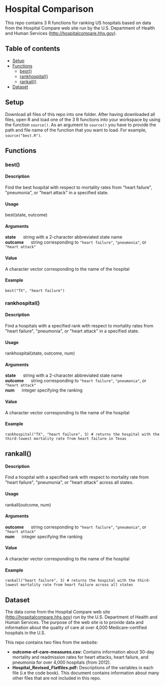 # Hospital Comparison

This repo contains 3 R functions for ranking US hospitals based on data from the Hospital Compare web site
run by the U.S. Department of Health and Human Services (http://hospitalcompare.hhs.gov). 

## Table of contents
- [Setup](#setup)
- [Functions](#functions)
	- [best()](#best)
	- [rankhospital()](#rankhospital)
	- [rankall()](#rankall)
- [Dataset](#dataset)

## Setup
Download all files of this repo into one folder. After having downloaded all files, open R and load one of the 3 R functions into your workspace by using the function `source()`. As an argument to `source()` you have to provide the path and file name of the function that you want to load.
For example, `source("best.R")`.
 
## Functions

### best()

#### Description
Find the best hospital with respect to mortality rates from "heart failure", "pneumonia", or "heart attack" in a specified state.

#### Usage 
best(state, outcome) 

#### Arguments
**state**&nbsp;&nbsp;&nbsp;&nbsp;&nbsp;&nbsp;string with a 2-character abbreviated state name<br>
**outcome**&nbsp;&nbsp;&nbsp;&nbsp;&nbsp;&nbsp;string corresponding to `"heart failure"`, `"pneumonia"`, or `"heart attack"`

#### Value
A character vector corresponding to the name of the hospital

#### Example

`best("TX", "heart failure")`

### rankhospital()

#### Description
Find a hospitals with a specified rank with respect to mortality rates from "heart failure", "pneumonia", or "heart attack" in a specified state.

#### Usage 
rankhospital(state, outcome, num) 

#### Arguments
**state**&nbsp;&nbsp;&nbsp;&nbsp;&nbsp;&nbsp;string with a 2-character abbreviated state name<br>
**outcome**&nbsp;&nbsp;&nbsp;&nbsp;&nbsp;&nbsp;string corresponding to `"heart failure"`, `"pneumonia"`, or `"heart attack"`<br>
**num**&nbsp;&nbsp;&nbsp;&nbsp;&nbsp;&nbsp;integer specifying the ranking
#### Value
A character vector corresponding to the name of the hospital

#### Example

`rankhospital("TX", "heart failure", 3) # returns the hospital with the third-lowest mortality rate from heart failure in Texas`
  
## rankall()

#### Description
Find a hospital with a specified rank with respect to mortality rate from "heart failure", "pneumonia", or "heart attack" across all states.

#### Usage 
rankall(outcome, num) 

#### Arguments
**outcome**&nbsp;&nbsp;&nbsp;&nbsp;&nbsp;&nbsp;string corresponding to `"heart failure"`, `"pneumonia"`, or `"heart attack"`<br>
**num**&nbsp;&nbsp;&nbsp;&nbsp;&nbsp;&nbsp;integer specifying the ranking

#### Value
A character vector corresponding to the name of the hospital

#### Example

`rankall("heart failure", 3) # returns the hospital with the third-lowest mortality rate from heart failure across all states`

## Dataset

The data come from the Hospital Compare web site (http://hospitalcompare.hhs.gov)
run by the U.S. Department of Health and Human Services. The purpose of the web site is to provide data and
information about the quality of care at over 4,000 Medicare-certified hospitals in the U.S.

This repo contains two files from the website:
* **outcome-of-care-measures.csv:** Contains information about 30-day mortality and readmission rates
for heart attacks, heart failure, and pneumonia for over 4,000 hospitals (from 2012).
* **Hospital_Revised_Flatfiles.pdf:** Descriptions of the variables in each file (i.e the code book). This document contains information about many other files that are not included in this repo.

